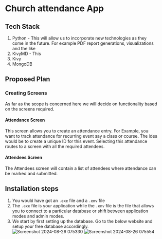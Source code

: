 # Church attendance App

## Tech Stack

1. Python - This will allow us to incorporate new technologies as they come in the future. For example PDF report generations, visualizations and the like
2. KivyMD - This 
3. Kivy
4. MongoDB

## Proposed Plan

### Creating Screens
As far as the scope is concerned here we will decide on functionality based on the screens required.

#### Attendance Screen
This screen allows you to create an attendance entry. For Example, you want to track attendance for recurring event say a class or course. The idea would be to create a unique ID for this event. Selecting this attendance routes  to a screen with all the required attendees.

#### Attendees Screen
The Attendees screen will contain a list of attendees where attendance can be marked and submitted.

## Installation steps
1. You would have got an `.exe` file and a `.env` file
2. The `.exe` file is your application while the `.env` file is the file that allows you to connect to a particular database or shift between application modes and admin modes.
3. We start by first setting up the database. Go to the below website and setup your free database accordingly.
![Screenshot 2024-08-26 075330](https://github.com/user-attachments/assets/1f7f80e1-fdcc-4853-95b7-34a4e369a3dc)
![Screenshot 2024-08-26 075554](https://github.com/user-attachments/assets/5d1f3e46-8416-4345-9291-47cc1d77870f)
